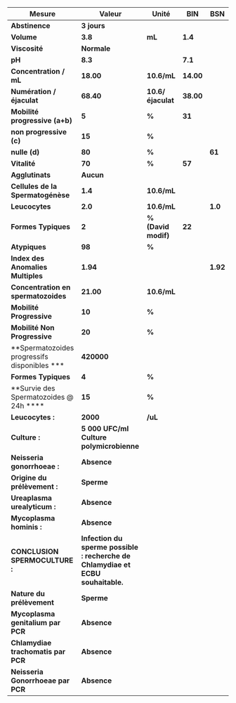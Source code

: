 |                   Mesure                   |                                     Valeur                                    |       Unité       |   BIN   |   BSN  |
|--------------------------------------------|-------------------------------------------------------------------------------|-------------------|---------|--------|
|               **Abstinence**               |                                  **3 jours**                                  |                   |         |        |
|                 **Volume**                 |                                    **3.8**                                    |       **mL**      | **1.4** |        |
|                **Viscosité**               |                                  **Normale**                                  |                   |         |        |
|                   **pH**                   |                                    **8.3**                                    |                   | **7.1** |        |
|           **Concentration / mL**           |                                   **18.00**                                   |    **10.6/mL**    |**14.00**|        |
|          **Numération / éjaculat**         |                                   **68.40**                                   | **10.6/éjaculat** |**38.00**|        |
|       **Mobilité progressive (a+b)**       |                                     **5**                                     |       **%**       |  **31** |        |
|           **non progressive (c)**          |                                     **15**                                    |       **%**       |         |        |
|                **nulle (d)**               |                                     **80**                                    |       **%**       |         | **61** |
|                **Vitalité**                |                                     **70**                                    |       **%**       |  **57** |        |
|               **Agglutinats**              |                                   **Aucun**                                   |                   |         |        |
|      **Cellules de la Spermatogénèse**     |                                    **1.4**                                    |    **10.6/mL**    |         |        |
|               **Leucocytes**               |                                    **2.0**                                    |    **10.6/mL**    |         | **1.0**|
|             **Formes Typiques**            |                                     **2**                                     |**% (David modif)**|  **22** |        |
|                **Atypiques**               |                                     **98**                                    |       **%**       |         |        |
|      **Index des Anomalies Multiples**     |                                    **1.94**                                   |                   |         |**1.92**|
|     **Concentration en spermatozoides**    |                                   **21.00**                                   |    **10.6/mL**    |         |        |
|          **Mobilité Progressive**          |                                     **10**                                    |       **%**       |         |        |
|        **Mobilité Non Progressive**        |                                     **20**                                    |       **%**       |         |        |
|**Spermatozoides progressifs disponibles ***|                                   **420000**                                  |                   |         |        |
|             **Formes Typiques**            |                                     **4**                                     |       **%**       |         |        |
|   **Survie des Spermatozoides @ 24h ****   |                                     **15**                                    |       **%**       |         |        |
|              **Leucocytes :**              |                                    **2000**                                   |      **/uL**      |         |        |
|                **Culture :**               |                    **5 000 UFC/ml Culture polymicrobienne**                   |                   |         |        |
|         **Neisseria gonorrhoeae :**        |                                  **Absence**                                  |                   |         |        |
|        **Origine du prélèvement :**        |                                   **Sperme**                                  |                   |         |        |
|        **Ureaplasma urealyticum :**        |                                  **Absence**                                  |                   |         |        |
|          **Mycoplasma hominis :**          |                                  **Absence**                                  |                   |         |        |
|       **CONCLUSION SPERMOCULTURE :**       |**Infection du sperme possible : recherche de Chlamydiae et ECBU souhaitable.**|                   |         |        |
|          **Nature du prélèvement**         |                                   **Sperme**                                  |                   |         |        |
|      **Mycoplasma genitalium par PCR**     |                                  **Absence**                                  |                   |         |        |
|     **Chlamydiae trachomatis par PCR**     |                                  **Absence**                                  |                   |         |        |
|      **Neisseria Gonorrhoeae par PCR**     |                                  **Absence**                                  |                   |         |        |
